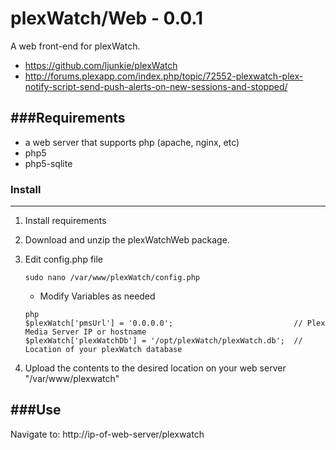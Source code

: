plexWatch/Web - 0.0.1
=====================

A web front-end for plexWatch.

* https://github.com/ljunkie/plexWatch
* http://forums.plexapp.com/index.php/topic/72552-plexwatch-plex-notify-script-send-push-alerts-on-new-sessions-and-stopped/


###Requirements
---------------
* a web server that supports php (apache, nginx, etc)
* php5
* php5-sqlite


### Install 
-----------

1. Install requirements
2. Download and unzip the plexWatchWeb package.
3. Edit config.php file

	```
	sudo nano /var/www/plexWatch/config.php
	```
  	* Modify Variables as needed

	```
	php 
	$plexWatch['pmsUrl'] = '0.0.0.0';							// Plex Media Server IP or hostname
	$plexWatch['plexWatchDb'] = '/opt/plexWatch/plexWatch.db';	// Location of your plexWatch database 
	```

4. Upload the contents to the desired location on your web server "/var/www/plexwatch"


###Use
------

Navigate to: http://ip-of-web-server/plexwatch

